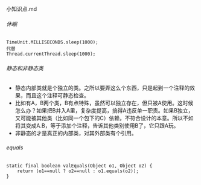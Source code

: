 小知识点.md

###### 休眠
```
TimeUnit.MILLISECONDS.sleep(1000);
代替
Thread.currentThread.sleep(1000);
```

###### 静态和非静态类

- 静态内部类就是个独立的类。之所以要弄这么个东西，只是起到一个注释的效果，而且这个注释可静态检查。
- 比如有A，B两个类，B有点特殊，虽然可以独立存在，但只被A使用。这时候怎么办？如果把B并入A里，复杂度提高，搞得A违反单一职责。如果B独立，又可能被其他类（比如同一个包下的C）依赖，不符合设计的本意。所以不如将其变成A.B，等于添加个注释，告诉其他类别使用B了，它只跟A玩。
- 非静态的才是真正的内部类，对其外部类有个引用。

###### equals
```
static final boolean valEquals(Object o1, Object o2) {
    return (o1==null ? o2==null : o1.equals(o2));
}
```


